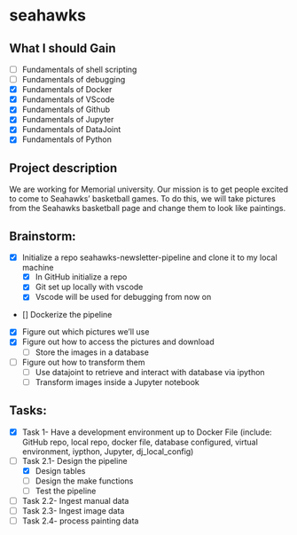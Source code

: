 # seahawks

## What I should Gain
- [ ] Fundamentals of shell scripting 
- [ ] Fundamentals of debugging 
- [x] Fundamentals of Docker
- [x] Fundamentals of VScode 
- [x] Fundamentals of Github 
- [x] Fundamentals of Jupyter 
- [x] Fundamentals of DataJoint
- [x] Fundamentals of Python

## Project description

We are working for Memorial university. Our mission is to get people excited to come to Seahawks’ basketball games. To do this, we will take pictures from the Seahawks basketball page and change them to look like paintings. 


## Brainstorm:
- [x] Initialize a repo seahawks-newsletter-pipeline and clone it to my local machine 
    - [x] In GitHub initialize a repo
    - [x] Git set up locally with vscode 
    - [x] Vscode will be used for debugging from now on 
- [] Dockerize the pipeline 
- [x] Figure out which pictures we’ll use 
- [x] Figure out how to access the pictures and download 
    - [ ] Store the images in a database 
- [ ] Figure out how to transform them
    - [ ] Use datajoint to retrieve and interact with database via ipython 
    - [ ] Transform images inside a Jupyter notebook 

## Tasks: 
- [x] Task 1- Have a development environment up to Docker File (include: GitHub repo, local repo, docker file, database configured, virtual environment, iypthon, Jupyter, dj_local_config) 
- [ ] Task 2.1- Design the pipeline 
    - [x] Design tables
    - [ ] Design the make functions
    - [ ] Test the pipeline 
- [ ] Task 2.2- Ingest manual data 
- [ ] Task 2.3- Ingest image data
- [ ] Task 2.4- process painting data
